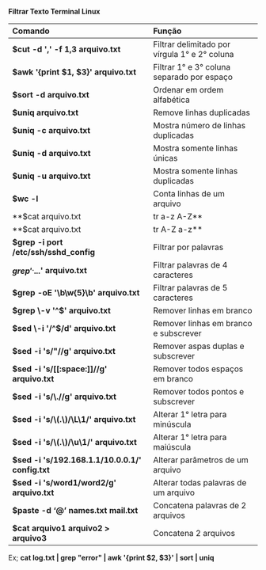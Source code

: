 **Filtrar Texto Terminal Linux**

| Comando | Função |
| :---- | :---- |
| **$cut \-d ',' \-f 1,3 arquivo.txt** | Filtrar delimitado por vírgula 1° e 2° coluna |
| **$awk '{print $1, $3}' arquivo.txt** | Filtrar 1° e 3° coluna separado por espaço |
| **$sort \-d arquivo.txt** | Ordenar em ordem alfabética |
| **$uniq arquivo.txt** | Remove linhas duplicadas |
| **$uniq \-c arquivo.txt** | Mostra número de linhas duplicadas |
| **$uniq \-d arquivo.txt** | Mostra somente linhas únicas |
| **$uniq \-u arquivo.txt** | Mostra somente linhas duplicadas |
| **$wc \-l**  | Conta linhas de um arquivo |
| **$cat arquivo.txt | tr a-z A-Z** | Converter para letras maiúsculas |
| **$cat arquivo.txt | tr A-Z a-z** | Converter para letras minúsculas |
| **$grep \-i port /etc/ssh/sshd\_config** | Filtrar por palavras  |
| **$grep '^....$' arquivo.txt** | Filtrar palavras de 4 caracteres |
| **$grep \-oE '\\b\\w{5}\\b' arquivo.txt** | Filtrar palavras de 5 caracteres |
| **$grep \-v '^$' arquivo.txt** | Remover linhas em branco |
| **$sed \-i '/^$/d' arquivo.txt** | Remover linhas em branco e subscrever |
| **$sed \-i 's/"//g' arquivo.txt** | Remover aspas duplas e subscrever |
| **$sed \-i 's/\[\[:space:\]\]//g' arquivo.txt** | Remover todos espaços em branco |
| **$sed \-i 's/\\.//g' arquivo.txt** | Remover todos pontos e subscrever |
| **$sed \-i 's/\\(.\\)/\\L\\1/' arquivo.txt** | Alterar 1° letra para minúscula |
| **$sed \-i 's/\\(.\\)/\\u\\1/' arquivo.txt** | Alterar 1° letra para maiúscula |
| **$sed \-i 's/192.168.1.1/10.0.0.1/' config.txt** | Alterar parâmetros de um arquivo |
| **$sed \-i 's/word1/word2/g'  arquivo.txt** | Alterar todas palavras de um arquivo |
| **$paste \-d ‘@’ names.txt mail.txt** | Concatena palavras de 2 arquivos |
| **$cat arquivo1 arquivo2 \> arquivo3** | Concatena 2 arquivos |

Ex; **cat log.txt | grep "error" | awk '{print $2, $3}' | sort | uniq**  
